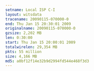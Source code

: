 ```yaml
---
setname: Local ISP C-I
layout: witsdata
tracename: 20090115-070000-0
end: Thu Jan 15 20:30:01 2009
originalname: 20090115-070000-0
gzsize: 2,202 MB
len: 0:30:00
start: Thu Jan 15 20:00:01 2009
totalwirelen: 29,354 MB
pkts: 55 million
size: 4,166 MB
md5: a0bf12f14e32b9d2994fd544e468f3d3
---
```

